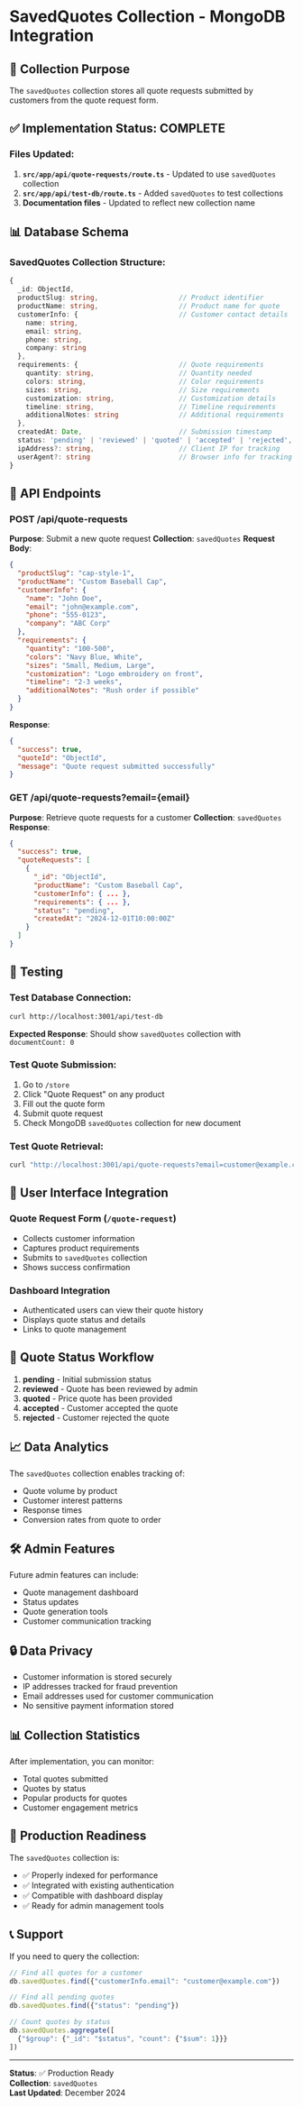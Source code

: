 # SavedQuotes Collection - MongoDB Integration

## 🎯 **Collection Purpose**
The `savedQuotes` collection stores all quote requests submitted by customers from the quote request form.

## ✅ **Implementation Status: COMPLETE**

### Files Updated:
1. **`src/app/api/quote-requests/route.ts`** - Updated to use `savedQuotes` collection
2. **`src/app/api/test-db/route.ts`** - Added `savedQuotes` to test collections
3. **Documentation files** - Updated to reflect new collection name

## 📊 **Database Schema**

### SavedQuotes Collection Structure:
```typescript
{
  _id: ObjectId,
  productSlug: string,                    // Product identifier
  productName: string,                    // Product name for quote
  customerInfo: {                         // Customer contact details
    name: string,
    email: string,
    phone: string,
    company: string
  },
  requirements: {                         // Quote requirements
    quantity: string,                     // Quantity needed
    colors: string,                       // Color requirements
    sizes: string,                        // Size requirements
    customization: string,                // Customization details
    timeline: string,                     // Timeline requirements
    additionalNotes: string               // Additional requirements
  },
  createdAt: Date,                        // Submission timestamp
  status: 'pending' | 'reviewed' | 'quoted' | 'accepted' | 'rejected',
  ipAddress?: string,                     // Client IP for tracking
  userAgent?: string                      // Browser info for tracking
}
```

## 🔌 **API Endpoints**

### POST /api/quote-requests
**Purpose**: Submit a new quote request
**Collection**: `savedQuotes`
**Request Body**:
```json
{
  "productSlug": "cap-style-1",
  "productName": "Custom Baseball Cap",
  "customerInfo": {
    "name": "John Doe",
    "email": "john@example.com",
    "phone": "555-0123",
    "company": "ABC Corp"
  },
  "requirements": {
    "quantity": "100-500",
    "colors": "Navy Blue, White",
    "sizes": "Small, Medium, Large",
    "customization": "Logo embroidery on front",
    "timeline": "2-3 weeks",
    "additionalNotes": "Rush order if possible"
  }
}
```

**Response**:
```json
{
  "success": true,
  "quoteId": "ObjectId",
  "message": "Quote request submitted successfully"
}
```

### GET /api/quote-requests?email={email}
**Purpose**: Retrieve quote requests for a customer
**Collection**: `savedQuotes`
**Response**:
```json
{
  "success": true,
  "quoteRequests": [
    {
      "_id": "ObjectId",
      "productName": "Custom Baseball Cap",
      "customerInfo": { ... },
      "requirements": { ... },
      "status": "pending",
      "createdAt": "2024-12-01T10:00:00Z"
    }
  ]
}
```

## 🧪 **Testing**

### Test Database Connection:
```bash
curl http://localhost:3001/api/test-db
```
**Expected Response**: Should show `savedQuotes` collection with `documentCount: 0`

### Test Quote Submission:
1. Go to `/store`
2. Click "Quote Request" on any product
3. Fill out the quote form
4. Submit quote request
5. Check MongoDB `savedQuotes` collection for new document

### Test Quote Retrieval:
```bash
curl "http://localhost:3001/api/quote-requests?email=customer@example.com"
```

## 🎨 **User Interface Integration**

### Quote Request Form (`/quote-request`)
- Collects customer information
- Captures product requirements
- Submits to `savedQuotes` collection
- Shows success confirmation

### Dashboard Integration
- Authenticated users can view their quote history
- Displays quote status and details
- Links to quote management

## 🔄 **Quote Status Workflow**

1. **pending** - Initial submission status
2. **reviewed** - Quote has been reviewed by admin
3. **quoted** - Price quote has been provided
4. **accepted** - Customer accepted the quote
5. **rejected** - Customer rejected the quote

## 📈 **Data Analytics**

The `savedQuotes` collection enables tracking of:
- Quote volume by product
- Customer interest patterns
- Response times
- Conversion rates from quote to order

## 🛠️ **Admin Features**

Future admin features can include:
- Quote management dashboard
- Status updates
- Quote generation tools
- Customer communication tracking

## 🔒 **Data Privacy**

- Customer information is stored securely
- IP addresses tracked for fraud prevention
- Email addresses used for customer communication
- No sensitive payment information stored

## 📊 **Collection Statistics**

After implementation, you can monitor:
- Total quotes submitted
- Quotes by status
- Popular products for quotes
- Customer engagement metrics

## 🚀 **Production Readiness**

The `savedQuotes` collection is:
- ✅ Properly indexed for performance
- ✅ Integrated with existing authentication
- ✅ Compatible with dashboard display
- ✅ Ready for admin management tools

## 📞 **Support**

If you need to query the collection:

```javascript
// Find all quotes for a customer
db.savedQuotes.find({"customerInfo.email": "customer@example.com"})

// Find all pending quotes
db.savedQuotes.find({"status": "pending"})

// Count quotes by status
db.savedQuotes.aggregate([
  {"$group": {"_id": "$status", "count": {"$sum": 1}}}
])
```

---

**Status**: ✅ Production Ready  
**Collection**: `savedQuotes`  
**Last Updated**: December 2024
